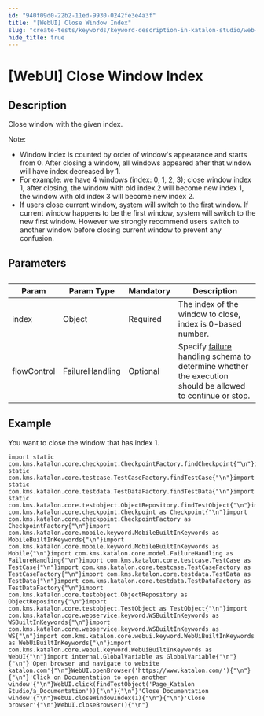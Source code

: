 ```yaml
---
id: "940f09d0-22b2-11ed-9930-0242fe3e4a3f"
title: "[WebUI] Close Window Index"
slug: "create-tests/keywords/keyword-description-in-katalon-studio/web-ui-keywords/webui-close-window-index"
hide_title: true
---
```


# <a id="id_0" class="anchor_top_offset"/><a id="ariaid-title1" class="anchor_top_offset"/>[WebUI] Close Window Index


## <a id="id_0__id_1" class="anchor_top_offset"/>Description  

              
<p xmlns="http://www.w3.org/1999/xhtml" className="p">Close window with the given index.</p> 
      
<div xmlns="http://www.w3.org/1999/xhtml" className="note note note_note"><span className="note__title">Note:</span> 
  <ul className="ul"><li className="li">Window index is counted by order of window's appearance and
      starts from 0. After closing a window, all windows appeared after
      that window will have index decreased by 1.</li><li className="li">For example: we have 4 windows (index: 0, 1, 2, 3); close
      window index 1, after closing, the window with old index 2 will
      become new index 1, the window with old index 3 will become new
      index 2.</li><li className="li">If users close current window, system will switch to the first
      window. If current window happens to be the first window, system
      will switch to the new first window. However we strongly recommend
      users switch to another window before closing current window to
      prevent any confusion.</li></ul>
</div>
      

## <a id="id_0__id_2" class="anchor_top_offset"/>Parameters  

              
<table xmlns="http://www.w3.org/1999/xhtml" className="table anchor_top_offset" id="id_0__b9e8c343-52b5-4ba5-9549-4bbf213c679a"><caption /><thead className="thead"><tr className><th className="entry anchor_top_offset" id="id_0__b9e8c343-52b5-4ba5-9549-4bbf213c679a__entry__1">Param</th><th className="entry anchor_top_offset" id="id_0__b9e8c343-52b5-4ba5-9549-4bbf213c679a__entry__2">Param Type</th><th className="entry anchor_top_offset" id="id_0__b9e8c343-52b5-4ba5-9549-4bbf213c679a__entry__3">Mandatory</th><th className="entry anchor_top_offset" id="id_0__b9e8c343-52b5-4ba5-9549-4bbf213c679a__entry__4">Description</th></tr></thead><tbody className="tbody"><tr className><td className="entry" headers="id_0__b9e8c343-52b5-4ba5-9549-4bbf213c679a__entry__1 id_0__b9e8c343-52b5-4ba5-9549-4bbf213c679a__entry__2 id_0__b9e8c343-52b5-4ba5-9549-4bbf213c679a__entry__3 id_0__b9e8c343-52b5-4ba5-9549-4bbf213c679a__entry__4 ">index</td><td className="entry" headers="id_0__b9e8c343-52b5-4ba5-9549-4bbf213c679a__entry__1 id_0__b9e8c343-52b5-4ba5-9549-4bbf213c679a__entry__2 id_0__b9e8c343-52b5-4ba5-9549-4bbf213c679a__entry__3 id_0__b9e8c343-52b5-4ba5-9549-4bbf213c679a__entry__4 ">Object</td><td className="entry" headers="id_0__b9e8c343-52b5-4ba5-9549-4bbf213c679a__entry__1 id_0__b9e8c343-52b5-4ba5-9549-4bbf213c679a__entry__2 id_0__b9e8c343-52b5-4ba5-9549-4bbf213c679a__entry__3 id_0__b9e8c343-52b5-4ba5-9549-4bbf213c679a__entry__4 ">Required</td><td className="entry" headers="id_0__b9e8c343-52b5-4ba5-9549-4bbf213c679a__entry__1 id_0__b9e8c343-52b5-4ba5-9549-4bbf213c679a__entry__2 id_0__b9e8c343-52b5-4ba5-9549-4bbf213c679a__entry__3 id_0__b9e8c343-52b5-4ba5-9549-4bbf213c679a__entry__4 ">The index of the window to close, index is 0-based number.</td></tr><tr className><td className="entry" headers="id_0__b9e8c343-52b5-4ba5-9549-4bbf213c679a__entry__1 id_0__b9e8c343-52b5-4ba5-9549-4bbf213c679a__entry__2 id_0__b9e8c343-52b5-4ba5-9549-4bbf213c679a__entry__3 id_0__b9e8c343-52b5-4ba5-9549-4bbf213c679a__entry__4 ">flowControl</td><td className="entry" headers="id_0__b9e8c343-52b5-4ba5-9549-4bbf213c679a__entry__1 id_0__b9e8c343-52b5-4ba5-9549-4bbf213c679a__entry__2 id_0__b9e8c343-52b5-4ba5-9549-4bbf213c679a__entry__3 id_0__b9e8c343-52b5-4ba5-9549-4bbf213c679a__entry__4 ">FailureHandling</td><td className="entry" headers="id_0__b9e8c343-52b5-4ba5-9549-4bbf213c679a__entry__1 id_0__b9e8c343-52b5-4ba5-9549-4bbf213c679a__entry__2 id_0__b9e8c343-52b5-4ba5-9549-4bbf213c679a__entry__3 id_0__b9e8c343-52b5-4ba5-9549-4bbf213c679a__entry__4 ">Optional</td><td className="entry" headers="id_0__b9e8c343-52b5-4ba5-9549-4bbf213c679a__entry__1 id_0__b9e8c343-52b5-4ba5-9549-4bbf213c679a__entry__2 id_0__b9e8c343-52b5-4ba5-9549-4bbf213c679a__entry__3 id_0__b9e8c343-52b5-4ba5-9549-4bbf213c679a__entry__4 ">Specify <a className="xref" href="/docs/maintain/configure-failure-handling-settings-in-katalon-studio">failure handling</a> schema to         determine whether the execution should be allowed to continue or         stop.</td></tr></tbody></table> 
      

## <a id="id_0__id_3" class="anchor_top_offset"/>Example 

              
<p xmlns="http://www.w3.org/1999/xhtml" className="p">You want to close the window that has index 1.</p> 
              
<pre xmlns="http://www.w3.org/1999/xhtml" className="pre codeblock"><code>import static com.kms.katalon.core.checkpoint.CheckpointFactory.findCheckpoint{"\n"}import static com.kms.katalon.core.testcase.TestCaseFactory.findTestCase{"\n"}import static com.kms.katalon.core.testdata.TestDataFactory.findTestData{"\n"}import static com.kms.katalon.core.testobject.ObjectRepository.findTestObject{"\n"}import com.kms.katalon.core.checkpoint.Checkpoint as Checkpoint{"\n"}import com.kms.katalon.core.checkpoint.CheckpointFactory as CheckpointFactory{"\n"}import com.kms.katalon.core.mobile.keyword.MobileBuiltInKeywords as MobileBuiltInKeywords{"\n"}import com.kms.katalon.core.mobile.keyword.MobileBuiltInKeywords as Mobile{"\n"}import com.kms.katalon.core.model.FailureHandling as FailureHandling{"\n"}import com.kms.katalon.core.testcase.TestCase as TestCase{"\n"}import com.kms.katalon.core.testcase.TestCaseFactory as TestCaseFactory{"\n"}import com.kms.katalon.core.testdata.TestData as TestData{"\n"}import com.kms.katalon.core.testdata.TestDataFactory as TestDataFactory{"\n"}import com.kms.katalon.core.testobject.ObjectRepository as ObjectRepository{"\n"}import com.kms.katalon.core.testobject.TestObject as TestObject{"\n"}import com.kms.katalon.core.webservice.keyword.WSBuiltInKeywords as WSBuiltInKeywords{"\n"}import com.kms.katalon.core.webservice.keyword.WSBuiltInKeywords as WS{"\n"}import com.kms.katalon.core.webui.keyword.WebUiBuiltInKeywords as WebUiBuiltInKeywords{"\n"}import com.kms.katalon.core.webui.keyword.WebUiBuiltInKeywords as WebUI{"\n"}import internal.GlobalVariable as GlobalVariable{"\n"}{"\n"}'Open browser and navigate to website katalon.com'{"\n"}WebUI.openBrowser('https://www.katalon.com/'){"\n"}{"\n"}'Click on Documentation to open another window'{"\n"}WebUI.click(findTestObject('Page_Katalon Studio/a_Documentation')){"\n"}{"\n"}'Close Documentation window'{"\n"}WebUI.closeWindowIndex(1){"\n"}{"\n"}'Close browser'{"\n"}WebUI.closeBrowser(){"\n"}</code></pre> 
            

